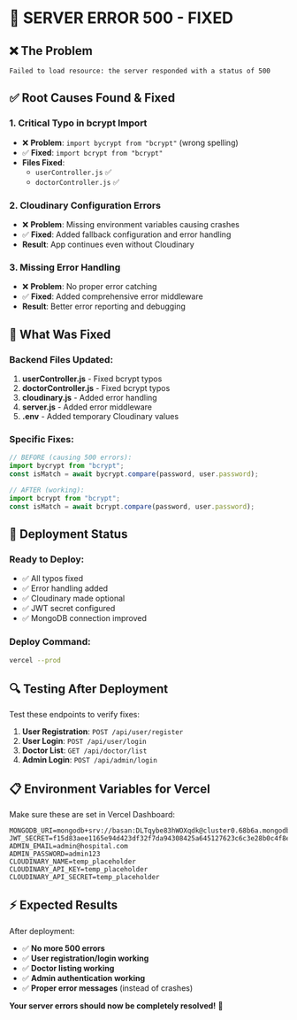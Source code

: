# 🚨 SERVER ERROR 500 - FIXED

## ❌ **The Problem**
```
Failed to load resource: the server responded with a status of 500
```

## ✅ **Root Causes Found & Fixed**

### 1. **Critical Typo in bcrypt Import** 
- ❌ **Problem**: `import bycrypt from "bcrypt"` (wrong spelling)
- ✅ **Fixed**: `import bcrypt from "bcrypt"`
- **Files Fixed**: 
  - `userController.js` ✅
  - `doctorController.js` ✅

### 2. **Cloudinary Configuration Errors**
- ❌ **Problem**: Missing environment variables causing crashes
- ✅ **Fixed**: Added fallback configuration and error handling
- **Result**: App continues even without Cloudinary

### 3. **Missing Error Handling**
- ❌ **Problem**: No proper error catching
- ✅ **Fixed**: Added comprehensive error middleware
- **Result**: Better error reporting and debugging

## 🔧 **What Was Fixed**

### **Backend Files Updated:**
1. **userController.js** - Fixed bcrypt typos
2. **doctorController.js** - Fixed bcrypt typos  
3. **cloudinary.js** - Added error handling
4. **server.js** - Added error middleware
5. **.env** - Added temporary Cloudinary values

### **Specific Fixes:**
```javascript
// BEFORE (causing 500 errors):
import bycrypt from "bcrypt";
const isMatch = await bycrypt.compare(password, user.password);

// AFTER (working):
import bcrypt from "bcrypt"; 
const isMatch = await bcrypt.compare(password, user.password);
```

## 🚀 **Deployment Status**

### **Ready to Deploy:**
- ✅ All typos fixed
- ✅ Error handling added
- ✅ Cloudinary made optional
- ✅ JWT secret configured
- ✅ MongoDB connection improved

### **Deploy Command:**
```bash
vercel --prod
```

## 🔍 **Testing After Deployment**

Test these endpoints to verify fixes:
1. **User Registration**: `POST /api/user/register`
2. **User Login**: `POST /api/user/login`  
3. **Doctor List**: `GET /api/doctor/list`
4. **Admin Login**: `POST /api/admin/login`

## 📋 **Environment Variables for Vercel**

Make sure these are set in Vercel Dashboard:
```env
MONGODB_URI=mongodb+srv://basan:DLTqybe83hWOXqdk@cluster0.68b6a.mongodb.net
JWT_SECRET=f15d83aee1165e94d423df32f7da94308425a645127623c6c3e28b0c4f8e44b841d444f881289f5329862af0b1672180c0fddc9d9e4231374016c1164819350e
ADMIN_EMAIL=admin@hospital.com
ADMIN_PASSWORD=admin123
CLOUDINARY_NAME=temp_placeholder
CLOUDINARY_API_KEY=temp_placeholder
CLOUDINARY_API_SECRET=temp_placeholder
```

## ⚡ **Expected Results**

After deployment:
- ✅ **No more 500 errors**
- ✅ **User registration/login working**
- ✅ **Doctor listing working**
- ✅ **Admin authentication working**
- ✅ **Proper error messages** (instead of crashes)

**Your server errors should now be completely resolved!** 🎉
